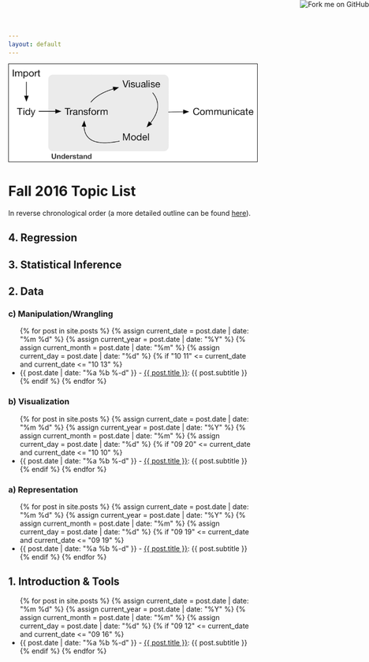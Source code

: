 ```yaml
---
layout: default
---
```


<a target="_blank" class="page-link" href="https://github.com/{{ site.github_username }}{{ site.baseurl }}"><img style="position: absolute; top: 0; right: 0; border: 0;" src="https://camo.githubusercontent.com/365986a132ccd6a44c23a9169022c0b5c890c387/68747470733a2f2f73332e616d617a6f6e6177732e636f6d2f6769746875622f726962626f6e732f666f726b6d655f72696768745f7265645f6161303030302e706e67" alt="Fork me on GitHub" data-canonical-src="https://s3.amazonaws.com/github/ribbons/forkme_right_red_aa0000.png"></a>

<img src="./assets/figure/pipeline.png" alt="Drawing" style="width: 700px;" border="1"/>

# Fall 2016 Topic List

In reverse chronological order (a more detailed outline can be found
[here](https://docs.google.com/spreadsheets/d/1qy21hHMbjYfv65IL5DwxID0nEltXgOD6h52hBVwWa_s/edit#gid=0)).

## 4. Regression

## 3. Statistical Inference

## 2. Data

### c) Manipulation/Wrangling


<ul>
  {% for post in site.posts %}
    {% assign current_date = post.date | date: "%m %d" %}
    {% assign current_year = post.date | date: "%Y" %}
    {% assign current_month = post.date | date: "%m" %}
    {% assign current_day = post.date | date: "%d" %}
    {% if "10 11" <= current_date and current_date <= "10 13" %}
    <li>
      {{ post.date | date: "%a %b %-d" }} -  
      <a href="{{ post.url | prepend: site.baseurl }}">{{ post.title }}</a>:
      {{ post.subtitle }}
    </li>
    {% endif %}
  {% endfor %}
</ul> 



### b) Visualization

<ul>
  {% for post in site.posts %}
    {% assign current_date = post.date | date: "%m %d" %}
    {% assign current_year = post.date | date: "%Y" %}
    {% assign current_month = post.date | date: "%m" %}
    {% assign current_day = post.date | date: "%d" %}
    {% if "09 20" <= current_date and current_date <= "10 10" %}
    <li>
      {{ post.date | date: "%a %b %-d" }} -  
      <a href="{{ post.url | prepend: site.baseurl }}">{{ post.title }}</a>:
      {{ post.subtitle }}
    </li>
    {% endif %}
  {% endfor %}
</ul>  



### a) Representation

<ul>
  {% for post in site.posts %}
    {% assign current_date = post.date | date: "%m %d" %}
    {% assign current_year = post.date | date: "%Y" %}
    {% assign current_month = post.date | date: "%m" %}
    {% assign current_day = post.date | date: "%d" %}
    {% if "09 19" <= current_date and current_date <= "09 19" %}
    <li>
      {{ post.date | date: "%a %b %-d" }} -  
      <a href="{{ post.url | prepend: site.baseurl }}">{{ post.title }}</a>:
      {{ post.subtitle }}
    </li>
    {% endif %}
  {% endfor %}
</ul>  



## 1. Introduction & Tools

<ul>
  {% for post in site.posts %}
    {% assign current_date = post.date | date: "%m %d" %}
    {% assign current_year = post.date | date: "%Y" %}
    {% assign current_month = post.date | date: "%m" %}
    {% assign current_day = post.date | date: "%d" %}
    {% if "09 12" <= current_date and current_date <= "09 16" %}
    <li>
      {{ post.date | date: "%a %b %-d" }} -  
      <a href="{{ post.url | prepend: site.baseurl }}">{{ post.title }}</a>:
      {{ post.subtitle }}
    </li>
    {% endif %}
  {% endfor %}
</ul>  

